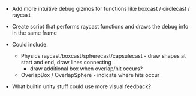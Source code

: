 - Add more intuitive debug gizmos for functions like boxcast / circlecast / raycast
- Create script that performs raycast functions and draws the debug info in the same frame
- Could include:
	- Physics.raycast/boxcast/spherecast/capsulecast - draw shapes at start and end, draw lines connecting
		- draw additional box when overlap/hit occurs?
	- OverlapBox / OverlapSphere - indicate where hits occur

- What builtin unity stuff could use more visual feedback?